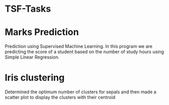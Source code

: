 # TSF-Tasks

# Marks Prediction
Prediction using Supervised Machine Learning.
In this program we are predicting the score of a student based on the number of study hours using Simple Linear Regression.

# Iris clustering
Determined the optimum number of clusters for sepals and then made a scatter plot to display the clusters with their centroid

